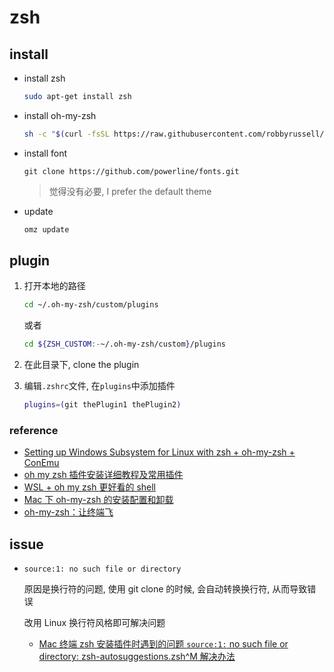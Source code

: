 # zsh

## install

- install zsh

  ```bash
  sudo apt-get install zsh
  ```

- install oh-my-zsh

  ```bash
  sh -c "$(curl -fsSL https://raw.githubusercontent.com/robbyrussell/oh-my-zsh/master/tools/install.sh)"
  ```

- install font

  `git clone https://github.com/powerline/fonts.git`

  > 觉得没有必要, I prefer the default theme

- update

  ```bash
  omz update
  ```

## plugin

1. 打开本地的路径

   ```bash
   cd ~/.oh-my-zsh/custom/plugins
   ```

   或者

   ```bash
   cd ${ZSH_CUSTOM:-~/.oh-my-zsh/custom}/plugins
   ```

2. 在此目录下, clone the plugin
3. 编辑`.zshrc`文件, 在`plugins`中添加插件

   ```bash
   plugins=(git thePlugin1 thePlugin2)
   ```

### reference

- [Setting up Windows Subsystem for Linux with zsh + oh-my-zsh + ConEmu](https://blog.joaograssi.com/windows-subsystem-for-linux-with-oh-my-zsh-conemu/)
- [oh my zsh 插件安装详细教程及常用插件](https://segmentfault.com/a/1190000039860436)
- [WSL + oh my zsh 更好看的 shell](https://zhuanlan.zhihu.com/p/68336685)
- [Mac 下 oh-my-zsh 的安装配置和卸载](https://blog.csdn.net/s18438610353/article/details/103461470)
- [oh-my-zsh：让终端飞](https://zhuanlan.zhihu.com/p/62501175)

## issue

- `source:1: no such file or directory`

  原因是换行符的问题, 使用 git clone 的时候, 会自动转换换行符, 从而导致错误

  改用 Linux 换行符风格即可解决问题

  - [Mac 终端 zsh 安装插件时遇到的问题 `source:1:` no such file or directory: zsh-autosuggestions.zsh^M 解决办法](https://blog.csdn.net/lilyssh/article/details/118210229)

